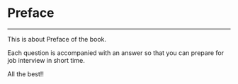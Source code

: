 # Preface
****

This is about Preface of the book.


Each question is accompanied with an answer so that you can prepare for job
interview in short time.

All the best!!